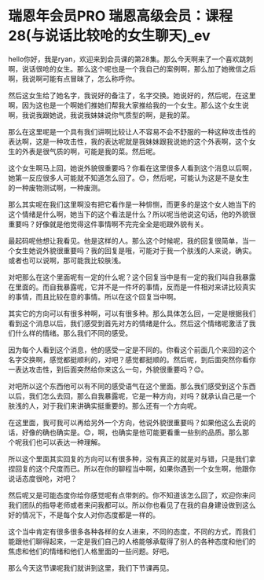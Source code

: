 # 瑞恩年会员PRO 瑞恩高级会员：课程28(与说话比较呛的女生聊天)_ev

hello你好，我是ryan，欢迎来到会员课的第28集。那么今天啊来了一个喜欢跳刺啊，说话很呛的女生。那么这个呢也是一个我自己的案例啊，那么加了她微信之后啊，我说啊可能有点冒昧了，怎么称呼你。

然后这女生给了她名字，我说好的备注了，名字交换。她说好的，然后呢，在这里啊，因为这也是一个啊她们推她们帮我大家推给我的一个女生。那么这个女生说啊，我说我跟她说，我说我妹妹说你气质型的啊，是我的菜。

那么在这里呢是一个具有我们讲啊比较让人不容易不会不舒服的一种这种攻击性的表达啊，这是一种攻击性，我的表达呢就是我妹妹跟我说她的这个外表啊，这个女生的外表是很气质的啊，可能是我的菜。然后呢。

这个女生啊马上回，她说外貌很重要吗？你看在这里很多人看到这个消息以后啊，她第一反应很多人可能就不知道怎么回了。😊，然后呢，可能认为这是不是女生的一种废物测试啊，一种废测。

那么其实呢在我们这里啊没有把它看作是一种悱恻，而更多的是这个女人她当下的这个情绪是什么啊，她当下的这个看法是什么？所以呢当他说这句话，他的外貌很重要吗？好像就是他觉得这件事情啊不完完全全是呃跟外貌有关。

最起码呢他想让我看见。他是这样的人。那么这个时候呢，我的回复很简单，当一个女生她说外貌很重要吗？我的回复是哦，可能对于我一个肤浅的人来说，确实。或者也可以说啊，那可能我比较肤浅。

对吧那么在这个里面呢有一定的什么呢？这个回复当中是有一定的我们叫自我暴露在里面的。而自我暴露呢，它并不是一件坏的事情，反而是一件相对来讲比较真实的事情，而且比较在意的事情。所以在这个回复当中啊。

其实它的方向可以有很多种啊，可以有很多种。那么具体怎么回，一定是根据我们看到这个消息以后，我们感受到首先对方的情绪是什么。然后这个情绪呢激活了我们什么样的情绪。那么我们不同的感受。

因为每个人看到这个消息，他的感受一定是不同的。你看这个前面几个来回的这个名字交换啊，感觉都挺顺利的，对吧？感觉都挺顺的。然后呢，到后面突然你看你一表达攻击性，到后面突然给你来这么一句，外貌很重要吗？😊。

对吧所以这个东西他可以有不同的感受语气在这个里面。那么我们感受到这个东西以后，我们怎么去回，那么自我暴露呢，它是一种方向，对吗？就承认自己是一个肤浅的人，对于我们来讲确实挺重要的。那么还有一个方向呢。

在这里面，我可我可以再给另外一个方向，他说外貌很重要吗？如果他这么去说的话，好像的确也确实是。😊，啊，也确实是他可能更看重一些别的品质。那么那个呢我们也可以表达一种理解。

所以这个里面其实回复的方向可以有很多种，没有真正的就是对与错，只是我们拿捏回复的这个尺度而已。所以在你的聊程当中啊，如果你遇到一个女生啊，他跟你说话态度很呛，对吧？

然后呢又是可能态度你给你感觉呢有点带刺的。你不知道该怎么回了，欢迎你来问我们团队的指导老师或者来问我都可以。所以你也看见了在我的自身建设做到这么好的情况下，不是每个女人对你态度都是一样的。

这个当中肯定有很多很多各种各样的女人进来，不同的态度，不同的方式，而我们能跟他们聊得起来，一定是我们自己的人格能够承载得了别人的各种态度和他们的焦虑和他们的情绪和他们人格里面的一些问题。好吧。

那么今天这节课呢我们就讲到这里，我们下节课再见。